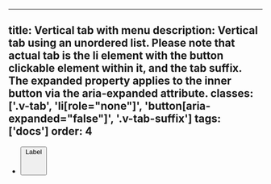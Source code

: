 <!--
 *              © 2025 Visa
 *
 * Licensed under the Apache License, Version 2.0 (the "License");
 * you may not use this file except in compliance with the License.
 * You may obtain a copy of the License at
 *
 *         http://www.apache.org/licenses/LICENSE-2.0
 *
 * Unless required by applicable law or agreed to in writing, software
 * distributed under the License is distributed on an "AS IS" BASIS,
 * WITHOUT WARRANTIES OR CONDITIONS OF ANY KIND, either express or implied.
 * See the License for the specific language governing permissions and
 * limitations under the License.
 *
 -->
---
title: Vertical tab with menu
description: Vertical tab using an unordered list. Please note that actual tab is the li element with the button clickable element within it, and the tab suffix. The expanded property applies to the inner button via the aria-expanded attribute. 
classes: ['.v-tab', 'li[role="none"]', 'button[aria-expanded="false"]', '.v-tab-suffix']
tags: ['docs']
order: 4
---

<ul class="v-tabs v-tabs-vertical" role="tablist">
  <li class="v-tab" role="none">
    <button aria-expanded="false" class="v-button v-button-tertiary" role="tab">
      Label
      <svg aria-hidden="true" class="v-icon v-icon-visa v-icon-tiny v-tab-suffix" focusable="false" viewbox="0 0 16 16">
        <use href="#visa-chevron-down-tiny">
        </use>
      </svg>
    </button>
  </li>
</ul>

